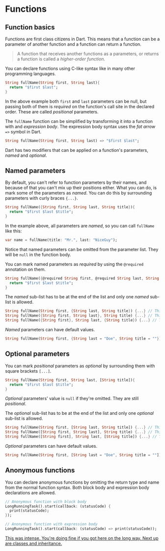 # Functions

## Function basics

Functions are first class citizens in Dart. This means that a function can be a parameter of another function and a function can return a function.

> A function that receives another functions as a parameters, or returns a function is called a *higher-order function*.

You can declare functions using C-like syntax like in many other programming languages.

```dart
String fullName(String first, String last){
  return "$first $last";
}
```

In the above example both `first` and `last` parameters can be null, but passing both of them is *required* on the function's call site in the declared order. These are called *positional* parameters.

The `fullName` function can be simplified by transforming it into a function with and *expression body*. The expression body syntax uses the *fat arrow* `=>` symbol in Dart.

```dart
String fullName(String first, String last) => "$first $last";
```

Dart has two modifiers that can be applied on a function's parameters, *named* and *optional*.

## Named parameters

By default, you can't refer to function parameters by their names, and because of that you can't mix up their positions either. What you can do, is mark some of the parameters as *named*. You can do this by surrounding parameters with curly braces `{...}`.

```dart
String fullName({String first, String last, String title}){
  return "$first $last $title";
}
```

In the example above, all parameters are *named*, so you can call `fullName` like this:

```dart
var name = fullName(title: "Mr.", last: "NiceGuy");
```

Notice that named parameters can be omitted from the parameter list. They will be `null` in the function body. 

You can mark named parameters as *required* by using the `@required` annotation on them.

```dart
String fullName({@required String first, @required String last, String title}){
  return "$first $last $title";
}
```

The *named* sub-list has to be at the end of the list and only one *named* sub-list is allowed.

```dart
String fullName(String first, {String last, String title}) {...} // This is OK. 
String fullName({String first, String last}, String title) {...} // This is not OK!
String fullName({String first}, String last, {String title}) {...} // This is not OK either!
```

*Named* parameters can have default values.

```dart
String fullName(String first, {String last = "Doe", String title = ""}) {...}
```

## Optional parameters

You can mark *positional* parameters as *optional* by surrounding them with square brackets `[...]`. 

```dart
String fullName(String first, String last, [String title]){
  return "$first $last $title";
}
```

*Optional* parameters' value is `null` if they're omitted. They are still *positional*.

The *optional* sub-list has to be at the end of the list and only one *optional* sub-list is allowed.

```dart
String fullName(String first, [String last, String title]) {...} // This is OK. 
String fullName([String first, String last], String title) {...} // This is not OK!
String fullName([String first], String last, [String title]) {...} // This is not OK either!
```

*Optional* parameters can have default values.

```dart
String fullName(String first, [String last = "Doe", String title = ""]) {...}
```

## Anonymous functions

You can declare anonymous functions by omitting the return type and name from the normal function syntax. Both block body and expression body declarations are allowed.

```dart
// Anonymous function with block body
LongRunningTask().start(callback: (statusCode) {
  print(statusCode);
});

// Anonymous function with expression body
LongRunningTask().start(callback: (statusCode) => print(statusCode));
```

 [This was intense. You're doing fine if you got here on the long way. Next up are classes and inheritance.](07_Classes_and_inheritance.md) 

